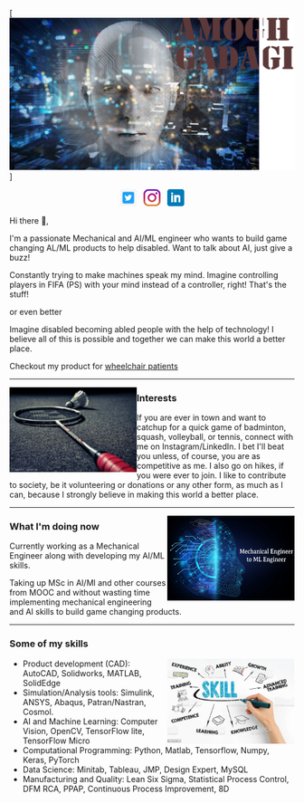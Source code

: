 [![amogh gadagi header](https://github.com/GadagiAmogh/GadagiAmogh/blob/main/Icons/My%20project.png)]


<p align='center'>
<a href="https://twitter.com/AmoghGadagi"><img height="30" src="https://github.com/GadagiAmogh/GadagiAmogh/blob/main/Icons/twitter.jpg"></a>&nbsp;&nbsp;
<a href="https://www.instagram.com/amoghgadagi/"><img height="30" src="https://github.com/GadagiAmogh/GadagiAmogh/blob/main/Icons/instagram.jpg?raw=true"></a>&nbsp;&nbsp;
<a href="https://www.linkedin.com/in/amoghgadagi/"><img height="30" src="https://github.com/GadagiAmogh/GadagiAmogh/blob/main/Icons/linkedin.png"></a>
</p>

Hi there 👋,

I'm a passionate Mechanical and AI/ML engineer who wants to build game changing AL/ML products to help disabled. Want to talk about AI, just give a buzz!

Constantly trying to make machines speak my mind. Imagine controlling players in FIFA (PS) with your mind instead of a controller, right! That's the stuff!</p>
or even better </p>
Imagine disabled becoming abled people with the help of technology! I believe all of this is possible and together we can make this world a better place.</p>

Checkout my product for [wheelchair patients](https://www.youtube.com/watch?v=xF3w5y2kqtY)

---
 
 <p>
  <img width="225" height="150" align='left' src="https://github.com/GadagiAmogh/GadagiAmogh/blob/main/Icons/1429488.jpg">
</p>
 
### Interests

If you are ever in town and want to catchup for a quick game of badminton, squash, volleyball, or tennis, connect with me on Instagram/LinkedIn. I bet I'll beat you unless, of course, you are as competitive as me. I also go on hikes, if you were ever to join.  I like to contribute to society, be it volunteering or donations or any other form, as much as I can, because I strongly believe in making this world a better place.


 ---


 <p>
  <img width="225" height="150" align='right' src="https://github.com/GadagiAmogh/GadagiAmogh/blob/main/Icons/ME_TO_AI_ML.jpeg">
</p>

### What I'm doing now 

Currently working as a Mechanical Engineer along with developing my AI/ML skills.</p>
Taking up MSc in AI/Ml and other courses from MOOC and without wasting time implementing mechanical engineering and AI skills to build game changing products.

 ---


### Some of my skills 

 <p>
  <img width="225" height="150" align='right' src="https://github.com/GadagiAmogh/GadagiAmogh/blob/main/Icons/istockphoto-637711198-612x612.jpg">
</p>

- Product development (CAD): AutoCAD, Solidworks, MATLAB, SolidEdge
- Simulation/Analysis tools: Simulink, ANSYS, Abaqus, Patran/Nastran, Cosmol.
- AI and Machine Learning: Computer Vision, OpenCV, TensorFlow lite, TensorFlow Micro
- Computational Programming: Python, Matlab, Tensorflow, Numpy, Keras, PyTorch
- Data Science: Minitab, Tableau, JMP, Design Expert, MySQL
- Manufacturing and Quality: Lean Six Sigma, Statistical Process Control, DFM RCA, PPAP, Continuous Process Improvement, 8D


